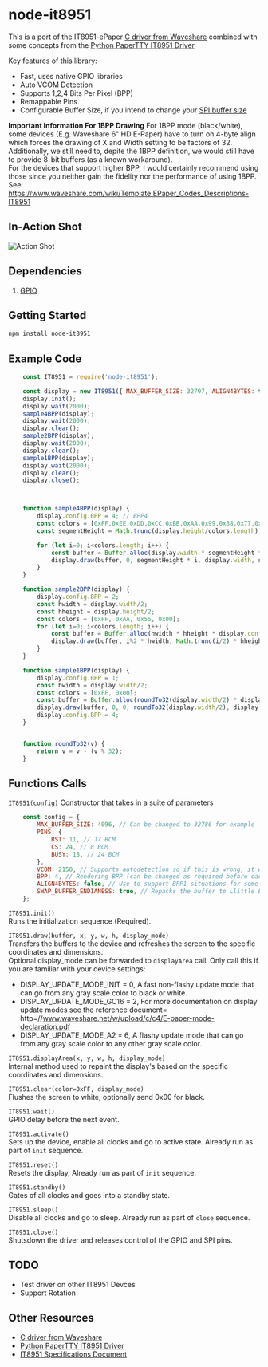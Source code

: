 # node-it8951
This is a port of the IT8951-ePaper [C driver from Waveshare](https://github.com/waveshare/IT8951-ePaper) combined with some concepts from the [Python PaperTTY IT8951 Driver](https://github.com/joukos/PaperTTY/blob/3ea8286903b98fac071285008b4cc05dd84c2121/papertty/drivers/driver_it8951.py)

Key features of this library:
* Fast, uses native GPIO libraries
* Auto VCOM Detection
* Supports 1,2,4 Bits Per Pixel (BPP)
* Remappable Pins
* Configurable Buffer Size, if you intend to change your [SPI buffer size](https://forums.raspberrypi.com/viewtopic.php?f=44&t=124472)

**Important Information For 1BPP Drawing**
For 1BPP mode (black/white), some devices (E.g. Waveshare 6" HD E-Paper) have to turn on 4-byte align which forces the drawing of X and Width setting to be factors of 32.   
Additionally, we still need to, depite the 1BPP definition, we would still have to provide 8-bit buffers (as a known workaround).  
For the devices that support higher BPP, I would certainly recommend using those since you neither gain the fidelity nor the performance of using 1BPP.  
See: https://www.waveshare.com/wiki/Template:EPaper_Codes_Descriptions-IT8951  


## In-Action Shot
![Action Shot](https://i.postimg.cc/bwyHScRc/it8951.png)

## Dependencies
1. [GPIO](https://github.com/jperkin/node-rpio)

## Getting Started
  ```sh
  npm install node-it8951
  ```

## Example Code
```js
    const IT8951 = require('node-it8951');

    const display = new IT8951({ MAX_BUFFER_SIZE: 32797, ALIGN4BYTES: true });
    display.init();
    display.wait(2000);
    sample4BPP(display);
    display.wait(2000);
    display.clear();
    sample2BPP(display);
    display.wait(2000);
    display.clear();
    sample1BPP(display);
    display.wait(2000);
    display.clear();
    display.close();



    function sample4BPP(display) {
        display.config.BPP = 4; // BPP4
        const colors = [0xFF,0xEE,0xDD,0xCC,0xBB,0xAA,0x99,0x88,0x77,0x66,0x55,0x44,0x33,0x22,0x11,0x00];
        const segmentHeight = Math.trunc(display.height/colors.length);

        for (let i=0; i<colors.length; i++) {
            const buffer = Buffer.alloc(display.width * segmentHeight * display.config.BPP / 8, colors[i]);
            display.draw(buffer, 0, segmentHeight * i, display.width, segmentHeight);
        }
    }

    function sample2BPP(display) {
        display.config.BPP = 2;
        const hwidth = display.width/2;
        const hheight = display.height/2;
        const colors = [0xFF, 0xAA, 0x55, 0x00];
        for (let i=0; i<colors.length; i++) {
            const buffer = Buffer.alloc(hwidth * hheight * display.config.BPP / 8, colors[i]);
            display.draw(buffer, i%2 * hwidth, Math.trunc(i/2) * hheight, hwidth, hheight);
        }
    }

    function sample1BPP(display) {
        display.config.BPP = 1;
        const hwidth = display.width/2;
        const colors = [0xFF, 0x00];
        const buffer = Buffer.alloc(roundTo32(display.width/2) * display.height, 0x00);
        display.draw(buffer, 0, 0, roundTo32(display.width/2), display.height);
        display.config.BPP = 4;
    }


    function roundTo32(v) {
        return v = v - (v % 32);
    }
```

## Functions Calls
`IT8951(config)`
Constructor that takes in a suite of parameters
```js
    const config = {
        MAX_BUFFER_SIZE: 4096, // Can be changed to 32786 for example
        PINS: {
            RST: 11, // 17 BCM
            CS: 24, // 8 BCM
            BUSY: 18, // 24 BCM
        },
        VCOM: 2150, // Supports autodetection so if this is wrong, it will fix that for you
        BPP: 4, // Rendering BPP (can be changed as required before each draw or display call). Valid values are 1, 2, 4
        ALIGN4BYTES: false, // Use to support BPP1 situations for some specific Waveshare devices
        SWAP_BUFFER_ENDIANESS: true, // Repacks the buffer to Llittle Endian format
    };
```

`IT8951.init()`  
Runs the initialization sequence (Required).  

`IT8951.draw(buffer, x, y, w, h, display_mode)`  
Transfers the buffers to the device and refreshes the screen to the specific coordinates and dimensions.  
Optional display_mode can be forwarded to `displayArea` call. Only call this if you are familiar with your device settings:  
* DISPLAY_UPDATE_MODE_INIT = 0, A fast non-flashy update mode that can go from any gray scale color to black or white.
* DISPLAY_UPDATE_MODE_GC16 = 2, For more documentation on display update modes see the reference document= http=//www.waveshare.net/w/upload/c/c4/E-paper-mode-declaration.pdf
* DISPLAY_UPDATE_MODE_A2 = 6, A flashy update mode that can go from any gray scale color to any other gray scale color.


`IT8951.displayArea(x, y, w, h, display_mode)`  
Internal method used to repaint the display's based on the specific coordinates and dimensions.  

`IT8951.clear(color=0xFF, display_mode)`  
Flushes the screen to white, optionally send 0x00 for black.  

`IT8951.wait()`  
GPIO delay before the next event.  

`IT8951.activate()`  
Sets up the device, enable all clocks and go to active state. Already run as part of `init` sequence.  

`IT8951.reset()`  
Resets the display, Already run as part of `init` sequence.  

`IT8951.standby()`  
Gates of all clocks and goes into a standby state.  

`IT8951.sleep()`  
Disable all clocks and go to sleep. Already run as part of `close` sequence.  

`IT8951.close()`  
Shutsdown the driver and releases control of the GPIO and SPI pins.  


## TODO
* Test driver on other IT8951 Devces  
* Support Rotation  


## Other Resources
* [C driver from Waveshare](https://github.com/waveshare/IT8951-ePaper)
* [Python PaperTTY IT8951 Driver](https://github.com/joukos/PaperTTY/blob/3ea8286903b98fac071285008b4cc05dd84c2121/papertty/drivers/driver_it8951.py)
* [IT8951 Specifications Document](https://www.waveshare.net/w/upload/1/18/IT8951_D_V0.2.4.3_20170728.pdf)